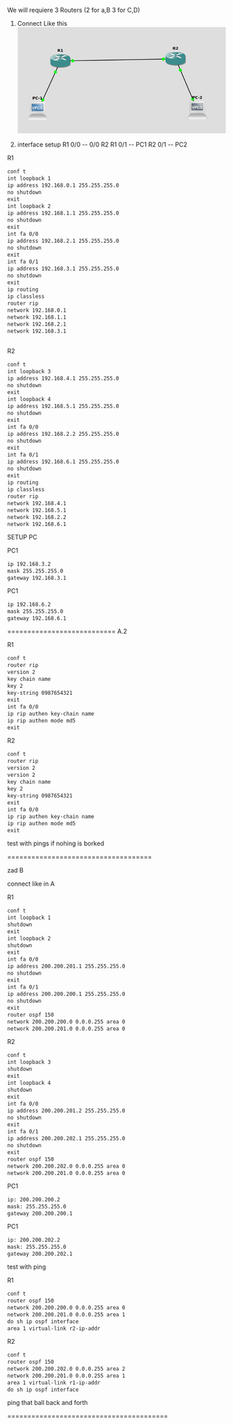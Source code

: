We will requiere 3 Routers (2 for  a,B 3 for C,D)
1. Connect Like this
![connection schematic](schematic.png)

2. interface setup
R1 0/0 -- 0/0 R2
R1 0/1 -- PC1
R2 0/1 -- PC2

R1
```
conf t
int loopback 1
ip address 192.168.0.1 255.255.255.0
no shutdown
exit
int loopback 2
ip address 192.168.1.1 255.255.255.0
no shutdown
exit
int fa 0/0 
ip address 192.168.2.1 255.255.255.0
no shutdown
exit
int fa 0/1 
ip address 192.168.3.1 255.255.255.0
no shutdown
exit
ip routing
ip classless
router rip
network 192.168.0.1
network 192.168.1.1
network 192.168.2.1
network 192.168.3.1


```

R2
```
conf t
int loopback 3
ip address 192.168.4.1 255.255.255.0
no shutdown
exit
int loopback 4
ip address 192.168.5.1 255.255.255.0
no shutdown
exit
int fa 0/0 
ip address 192.168.2.2 255.255.255.0
no shutdown
exit
int fa 0/1 
ip address 192.168.6.1 255.255.255.0
no shutdown
exit
ip routing
ip classless
router rip
network 192.168.4.1
network 192.168.5.1
network 192.168.2.2
network 192.168.6.1
```

SETUP PC 

PC1
```
ip 192.168.3.2
mask 255.255.255.0
gateway 192.168.3.1
```

PC1
```
ip 192.168.6.2
mask 255.255.255.0
gateway 192.168.6.1
```


===========================
A.2

R1
```
conf t
router rip
version 2
key chain name
key 2
key-string 0987654321
exit
int fa 0/0 
ip rip authen key-chain name
ip rip authen mode md5
exit
```

R2
```
conf t
router rip
version 2
version 2
key chain name
key 2
key-string 0987654321
exit
int fa 0/0 
ip rip authen key-chain name
ip rip authen mode md5
exit
```

test with pings if nohing is borked


====================================

zad B

connect like in A


R1
```
conf t
int loopback 1
shutdown
exit
int loopback 2
shutdown
exit
int fa 0/0 
ip address 200.200.201.1 255.255.255.0
no shutdown
exit
int fa 0/1 
ip address 200.200.200.1 255.255.255.0
no shutdown
exit
router ospf 150
network 200.200.200.0 0.0.0.255 area 0
network 200.200.201.0 0.0.0.255 area 0
```

R2
```
conf t
int loopback 3
shutdown
exit
int loopback 4
shutdown
exit
int fa 0/0 
ip address 200.200.201.2 255.255.255.0
no shutdown
exit
int fa 0/1 
ip address 200.200.202.1 255.255.255.0
no shutdown
exit
router ospf 150
network 200.200.202.0 0.0.0.255 area 0
network 200.200.201.0 0.0.0.255 area 0
```

PC1
```
ip: 200.200.200.2
mask: 255.255.255.0
gateway 200.200.200.1
```
PC1
```
ip: 200.200.202.2
mask: 255.255.255.0
gateway 200.200.202.1
```

test with ping

R1
```
conf t
router ospf 150
network 200.200.200.0 0.0.0.255 area 0
network 200.200.201.0 0.0.0.255 area 1
do sh ip ospf interface 
area 1 virtual-link r2-ip-addr
```

R2
```
conf t
router ospf 150
network 200.200.202.0 0.0.0.255 area 2
network 200.200.201.0 0.0.0.255 area 1
area 1 virtual-link r1-ip-addr
do sh ip ospf interface 
```
ping that ball back and forth



========================================
